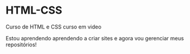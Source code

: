 # HTML-CSS
 Curso de HTML e CSS curso em video

 Estou aprendendo aprendendo a criar sites e agora vou gerenciar meus repositórios!
